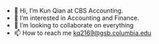 - 👋 Hi, I’m Kun Qian at CBS Accounting.
- 👀 I’m interested in Accounting and Finance.
- 💞️ I’m looking to collaborate on everything
- 📫 How to reach me kq2169@gsb.columbia.edu

<!---
kunqian1127/kunqian1127 is a ✨ special ✨ repository because its `README.md` (this file) appears on your GitHub profile.
You can click the Preview link to take a look at your changes.
--->
